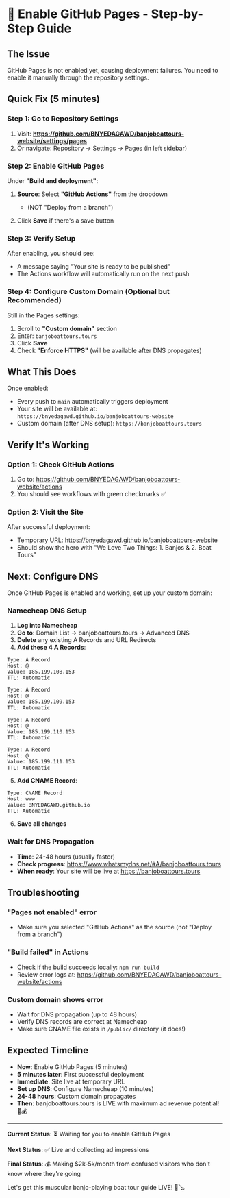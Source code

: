 # 🚀 Enable GitHub Pages - Step-by-Step Guide

## The Issue

GitHub Pages is not enabled yet, causing deployment failures. You need to enable it manually through the repository settings.

## Quick Fix (5 minutes)

### Step 1: Go to Repository Settings

1. Visit: **https://github.com/BNYEDAGAWD/banjoboattours-website/settings/pages**
2. Or navigate: Repository → Settings → Pages (in left sidebar)

### Step 2: Enable GitHub Pages

Under **"Build and deployment"**:

1. **Source**: Select **"GitHub Actions"** from the dropdown
   - (NOT "Deploy from a branch")

2. Click **Save** if there's a save button

### Step 3: Verify Setup

After enabling, you should see:
- A message saying "Your site is ready to be published"
- The Actions workflow will automatically run on the next push

### Step 4: Configure Custom Domain (Optional but Recommended)

Still in the Pages settings:

1. Scroll to **"Custom domain"** section
2. Enter: `banjoboattours.tours`
3. Click **Save**
4. Check **"Enforce HTTPS"** (will be available after DNS propagates)

## What This Does

Once enabled:
- Every push to `main` automatically triggers deployment
- Your site will be available at: `https://bnyedagawd.github.io/banjoboattours-website`
- Custom domain (after DNS setup): `https://banjoboattours.tours`

## Verify It's Working

### Option 1: Check GitHub Actions

1. Go to: https://github.com/BNYEDAGAWD/banjoboattours-website/actions
2. You should see workflows with green checkmarks ✅

### Option 2: Visit the Site

After successful deployment:
- Temporary URL: https://bnyedagawd.github.io/banjoboattours-website
- Should show the hero with "We Love Two Things: 1. Banjos & 2. Boat Tours"

## Next: Configure DNS

Once GitHub Pages is enabled and working, set up your custom domain:

### Namecheap DNS Setup

1. **Log into Namecheap**
2. **Go to**: Domain List → banjoboattours.tours → Advanced DNS
3. **Delete** any existing A Records and URL Redirects
4. **Add these 4 A Records**:

```
Type: A Record
Host: @
Value: 185.199.108.153
TTL: Automatic

Type: A Record
Host: @
Value: 185.199.109.153
TTL: Automatic

Type: A Record
Host: @
Value: 185.199.110.153
TTL: Automatic

Type: A Record
Host: @
Value: 185.199.111.153
TTL: Automatic
```

5. **Add CNAME Record**:

```
Type: CNAME Record
Host: www
Value: BNYEDAGAWD.github.io
TTL: Automatic
```

6. **Save all changes**

### Wait for DNS Propagation

- **Time**: 24-48 hours (usually faster)
- **Check progress**: https://www.whatsmydns.net/#A/banjoboattours.tours
- **When ready**: Your site will be live at https://banjoboattours.tours

## Troubleshooting

### "Pages not enabled" error
- Make sure you selected "GitHub Actions" as the source (not "Deploy from a branch")

### "Build failed" in Actions
- Check if the build succeeds locally: `npm run build`
- Review error logs at: https://github.com/BNYEDAGAWD/banjoboattours-website/actions

### Custom domain shows error
- Wait for DNS propagation (up to 48 hours)
- Verify DNS records are correct at Namecheap
- Make sure CNAME file exists in `/public/` directory (it does!)

## Expected Timeline

- **Now**: Enable GitHub Pages (5 minutes)
- **5 minutes later**: First successful deployment
- **Immediate**: Site live at temporary URL
- **Set up DNS**: Configure Namecheap (10 minutes)
- **24-48 hours**: Custom domain propagates
- **Then**: banjoboattours.tours is LIVE with maximum ad revenue potential! 🚤💰

---

**Current Status**: ⏳ Waiting for you to enable GitHub Pages

**Next Status**: ✅ Live and collecting ad impressions

**Final Status**: 💰 Making $2k-5k/month from confused visitors who don't know where they're going

Let's get this muscular banjo-playing boat tour guide LIVE! 💪🪕
